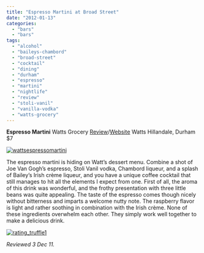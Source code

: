 ```yaml
---
title: "Espresso Martini at Broad Street"
date: "2012-01-13"
categories: 
  - "bars"
  - "bars"
tags: 
  - "alcohol"
  - "baileys-chambord"
  - "broad-street"
  - "cocktail"
  - "dining"
  - "durham"
  - "espresso"
  - "martini"
  - "nightlife"
  - "review"
  - "stoli-vanil"
  - "vanilla-vodka"
  - "watts-grocery"
---
```


**Espresso Martini** Watts Grocery [Review](http://www.thegourmez.com/2009/03/watts-grocery-and-listen-to-your-elders-reviews/)/[Website](http://www.wattsgrocery.com/) Watts Hillandale, Durham $7

[![](http://s3.amazonaws.com/thegourmez-wpmedia/2011/12/wattsespressomartini.jpg "wattsespressomartini")](http://s3.amazonaws.com/thegourmez-wpmedia/2011/12/wattsespressomartini.jpg)

The espresso martini is hiding on Watt’s dessert menu. Combine a shot of Joe Van Gogh’s espresso, Stoli Vanil vodka, Chambord liqueur, and a splash of Bailey’s Irish crème liqueur, and you have a unique coffee cocktail that still manages to hit all the elements I expect from one. First of all, the aroma of this drink was wonderful, and the frothy presentation with three little beans was quite appealing. The taste of the espresso comes though nicely without bitterness and imparts a welcome nutty note. The raspberry flavor is light and rather soothing in combination with the Irish crème. None of these ingredients overwhelm each other. They simply work well together to make a delicious drink.

[![](http://s3.amazonaws.com/thegourmez-wpmedia/2009/02/rating_truffle1.gif "rating_truffle1")](http://s3.amazonaws.com/thegourmez-wpmedia/2009/02/rating_truffle1.gif)

_Reviewed 3 Dec 11._
